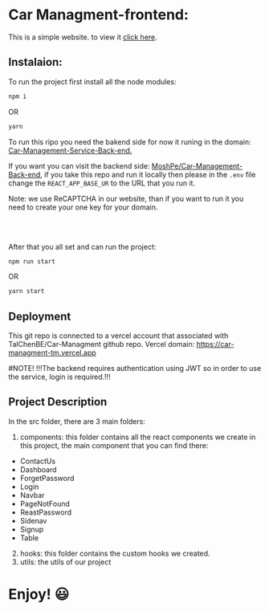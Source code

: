 # Car Managment-frontend:

This is a simple website. to view it [click here](https://client-deploy-car-managment.vercel.app/).

## Instalaion:

To run the project first install all the node modules:

```bash
npm i
```

OR

```bash
yarn
```

To run this ripo you need the bakend side for now it runing in the domain: [Car-Management-Service-Back-end.](https://car-management-back-end.vercel.app/api/)

If you want you can visit the backend side: [MoshPe/Car-Management-Back-end](https://github.com/MoshPe/Car-Management-Back-end), if you take this repo and run it locally then please in the `.env` file change the `REACT_APP_BASE_UR` to the URL that you run it.

Note: we use ReCAPTCHA in our website, than if you want to run it you need to create your one key for your domain.

<br/>
<br/>

After that you all set and can run the project:

```bash
npm run start
```

OR

```bash
yarn start
```

## Deployment

This git repo is connected to a vercel account that associated with TalChenBE/Car-Managment github repo. Vercel domain: https://car-managment-tm.vercel.app

#NOTE! !!!The backend requires authentication using JWT so in order to use the service, login is required.!!!

## Project Description

In the src folder, there are 3 main folders:

1. components: this folder contains all the react components we create in this project, the main component that you can find there:

- ContactUs
- Dashboard
- ForgetPassword
- Login
- Navbar
- PageNotFound
- ReastPassword
- Sidenav
- Signup
- Table

2. hooks: this folder contains the custom hooks we created.
3. utils: the utils of our project

# Enjoy! 😃
